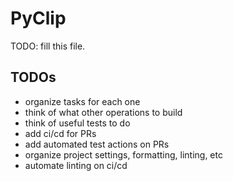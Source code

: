 # PyClip

TODO: fill this file.

## TODOs

- organize tasks for each one
- think of what other operations to build
- think of useful tests to do
- add ci/cd for PRs
- add automated test actions on PRs
- organize project settings, formatting, linting, etc
- automate linting on ci/cd